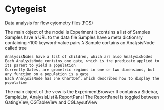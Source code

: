 #  Cytegeist 
Data analysis for flow cytometry files (FCS)

The main object of the model is <bold> Experiment </bold> 
It contains a list of Samples
	Samples have a URL to the data file
	Samples have a meta dictionary containing ~100 keyword-value pairs
	A Sample contains an AnalysisNode called tree, 

	AnalysisNodes have a list of children, which are also AnalysisNodes
	Each AnalysisNode contains one gate, which is the predicate applied to its parent to yield a population
	Currently Gates, are geometric regions in one or two dimensions, but any function on a population is a gate
	Each AnalysisNode has one ChartDef, which describes how to display the population


The main object of the view is the ExperimentBrowser
	It contains a Sidebar, SampleList, AnalysisList & ReportPanel
	The ReportPanel is toggled between GatingView, CGTableView and CGLayoutView

